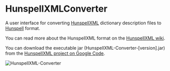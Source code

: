 HunspellXMLConverter
====================

A user interface for converting [HunspellXML](https://github.com/TrnsltLife/HunspellXML) dictionary description files to [Hunspell](http://hunspell.sourceforge.net) format.

You can read more about the HunspellXML format on the [HunspellXML wiki](https://github.com/TrnsltLife/HunspellXML/wiki).

You can download the executable jar (HunspellXML-Converter-[version].jar) from the [HunspellXML project on Google Code](https://code.google.com/p/hunspellxml/downloads/list).

![HunspellXML-Converter](https://hunspellxml.googlecode.com/files/HunspellXML-Converter-Screenshot-0.21.png)
